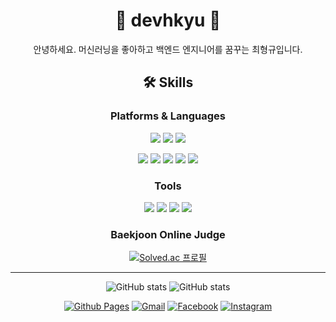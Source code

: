 <div align="center">
  
# 🐶 devhkyu 🐶

안녕하세요.
머신러닝을 좋아하고 백엔드 엔지니어를 꿈꾸는 최형규입니다.

## 🛠 Skills

### Platforms & Languages
<img src="https://img.shields.io/badge/Android-3DDC84?style=flat-square&logo=Android&logoColor=white"/> <img src="https://img.shields.io/badge/ScikitLearn-F7931E?style=flat-square&logo=scikit-learn&logoColor=white"/> <img src="https://img.shields.io/badge/Arduino-00979D?style=flat-square&logo=Arduino&logoColor=white"/>

<img src="https://img.shields.io/badge/Python-3776AB?style=flat-square&logo=Python&logoColor=white"/> <img src="https://img.shields.io/badge/C-A8B9CC?style=flat-square&logo=C&logoColor=white"/> <img src="https://img.shields.io/badge/C++-00599C?style=flat-square&logo=C%2B%2B&logoColor=white"/> <img src="https://img.shields.io/badge/Java-007396?style=flat-square&logo=Java&logoColor=white"/> <img src="https://img.shields.io/badge/JavaScript-F7DF1E?style=flat-square&logo=JavaScript&logoColor=white"/>


### Tools
<img src="https://img.shields.io/badge/Git-F05032?style=flat-square&logo=Git&logoColor=white"/> <img src="https://img.shields.io/badge/GitKraken-179287?style=flat-square&logo=GitKraken&logoColor=white"/> <img src="https://img.shields.io/badge/JetBrains-333333?style=flat-square&logo=JetBrains&logoColor=white"/> <img src="https://img.shields.io/badge/Flask-222222?style=flat-square&logo=Flask&logoColor=white"/>


### Baekjoon Online Judge
[![Solved.ac
프로필](http://mazassumnida.wtf/api/mini/generate_badge?boj=fabric93)](https://solved.ac/fabric93)
</div>
  
<hr>
  
<div align="center">
  
![GitHub stats](https://github-readme-stats.vercel.app/api?username=devhkyu&show_icons=true&theme=highcontrast) ![GitHub stats](https://github-readme-stats.vercel.app/api/top-langs/?username=devhkyu&layout=compact&show_icons=true&theme=highcontrast&hide=Jupyter+Notebook)
  
  [![Github Pages](https://img.shields.io/badge/Portfolio-484747?style=flat-square&logo=GitHub&logoColor=white)](https://devhkyu.github.io/) [![Gmail](https://img.shields.io/badge/dev.kyu-EA4335?style=flat-square&logo=Gmail&logoColor=white)](mailto:dev.hkyu@gmail.com) [![Facebook](https://img.shields.io/badge/Facebook-1877F2?style=flat-square&logo=Facebook&logoColor=white)](https://www.facebook.com/profile.php?id=100004135995939) [![Instagram](https://img.shields.io/badge/Instagram-E4405F?style=flat-square&logo=Instagram&logoColor=white)](https://www.instagram.com/hky.u/)
  </div>
